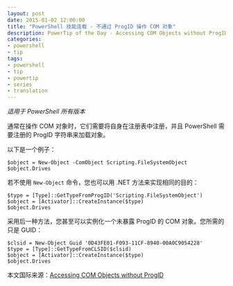 ```yaml
---
layout: post
date: 2015-01-02 12:00:00
title: "PowerShell 技能连载 - 不通过 ProgID 操作 COM 对象"
description: PowerTip of the Day - Accessing COM Objects without ProgID
categories:
- powershell
- tip
tags:
- powershell
- tip
- powertip
- series
- translation
---
```

_适用于 PowerShell 所有版本_

通常在操作 COM 对象时，它们需要将自身在注册表中注册，并且 PowerShell 需要注册的 ProgID 字符串来加载对象。

以下是一个例子：

    $object = New-Object -ComObject Scripting.FileSystemObject
    $object.Drives 

若不使用 `New-Object` 命令，您也可以用 .NET 方法来实现相同的目的：

    $type = [Type]::GetTypeFromProgID('Scripting.FileSystemObject')
    $object = [Activator]::CreateInstance($type)
    $object.Drives 

采用后一种方法，您甚至可以实例化一个未暴露 ProgID 的 COM 对象。您所需的只是 GUID：

    $clsid = New-Object Guid '0D43FE01-F093-11CF-8940-00A0C9054228'
    $type = [Type]::GetTypeFromCLSID($clsid)
    $object = [Activator]::CreateInstance($type)
    $object.Drives

<!--more-->
本文国际来源：[Accessing COM Objects without ProgID](http://community.idera.com/powershell/powertips/b/tips/posts/accessing-com-objects-without-progid)
